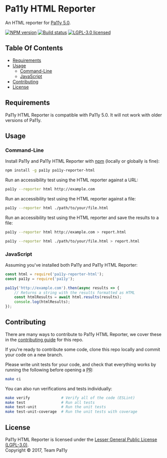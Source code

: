 
# Pa11y HTML Reporter

An HTML reporter for [Pa11y 5.0](https://github.com/pa11y/pa11y).

[![NPM version][shield-npm]][info-npm]
[![Build status][shield-build]][info-build]
[![LGPL-3.0 licensed][shield-license]][info-license]


## Table Of Contents

- [Requirements](#requirements)
- [Usage](#usage)
  - [Command-Line](#command-line)
  - [JavaScript](#javascript)
- [Contributing](#contributing)
- [License](#license)


## Requirements

Pa11y HTML Reporter is compatible with Pa11y 5.0. It will not work with older versions of Pa11y.


## Usage

### Command-Line

Install Pa11y and Pa11y HTML Reporter with [npm](https://www.npmjs.com/) (locally or globally is fine):

```sh
npm install -g pa11y pa11y-reporter-html
```

Run an accessibility test using the HTML reporter against a URL:

```sh
pa11y --reporter html http://example.com
```

Run an accessibility test using the HTML reporter against a file:

```sh
pa11y --reporter html ./path/to/your/file.html
```

Run an accessibility test using the HTML reporter and save the results to a file:

```sh
pa11y --reporter html http://example.com > report.html
```
```sh
pa11y --reporter html ./path/to/your/file.html > report.html
```

### JavaScript

Assuming you've installed both Pa11y and Pa11y HTML Reporter:

```js
const html = require('pa11y-reporter-html');
const pa11y = require('pa11y');

pa11y('http://example.com').then(async results => {
    // Returns a string with the results formatted as HTML
    const htmlResults = await html.results(results);
    console.log(htmlResults);
});
```


## Contributing

There are many ways to contribute to Pa11y HTML Reporter, we cover these in the [contributing guide](CONTRIBUTING.md) for this repo.

If you're ready to contribute some code, clone this repo locally and commit your code on a new branch.

Please write unit tests for your code, and check that everything works by running the following before opening a <abbr title="pull request">PR</abbr>:

```sh
make ci
```

You can also run verifications and tests individually:

```sh
make verify              # Verify all of the code (ESLint)
make test                # Run all tests
make test-unit           # Run the unit tests
make test-unit-coverage  # Run the unit tests with coverage
```


## License

Pa11y HTML Reporter is licensed under the [Lesser General Public License (LGPL-3.0)][info-license].<br/>
Copyright &copy; 2017, Team Pa11y


[info-license]: LICENSE
[info-npm]: https://www.npmjs.com/package/pa11y
[info-build]: https://travis-ci.org/pa11y/pa11y
[shield-license]: https://img.shields.io/badge/license-LGPL%203.0-blue.svg
[shield-npm]: https://img.shields.io/npm/v/pa11y-reporter-html.svg
[shield-build]: https://img.shields.io/travis/pa11y/pa11y-reporter-html/master.svg
